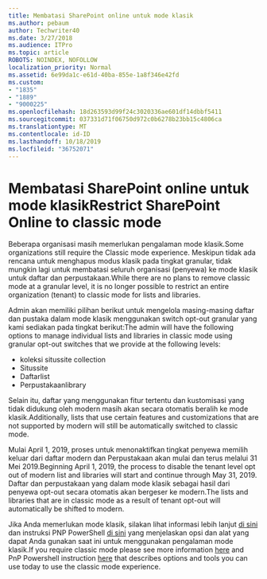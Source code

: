 ```yaml
---
title: Membatasi SharePoint online untuk mode klasik
ms.author: pebaum
author: Techwriter40
ms.date: 3/27/2018
ms.audience: ITPro
ms.topic: article
ROBOTS: NOINDEX, NOFOLLOW
localization_priority: Normal
ms.assetid: 6e99da1c-e61d-40ba-855e-1a8f346e42fd
ms.custom:
- "1835"
- "1889"
- "9000225"
ms.openlocfilehash: 18d263593d99f24c3020336ae601df14dbbf5411
ms.sourcegitcommit: 037331d71f06750d972c0b6278b23bb15c4806ca
ms.translationtype: MT
ms.contentlocale: id-ID
ms.lasthandoff: 10/18/2019
ms.locfileid: "36752071"
---
```

# <a name="restrict-sharepoint-online-to-classic-mode"></a><span data-ttu-id="a4585-102">Membatasi SharePoint online untuk mode klasik</span><span class="sxs-lookup"><span data-stu-id="a4585-102">Restrict SharePoint Online to classic mode</span></span>

<span data-ttu-id="a4585-103">Beberapa organisasi masih memerlukan pengalaman mode klasik.</span><span class="sxs-lookup"><span data-stu-id="a4585-103">Some organizations still require the Classic mode experience.</span></span> <span data-ttu-id="a4585-104">Meskipun tidak ada rencana untuk menghapus modus klasik pada tingkat granular, tidak mungkin lagi untuk membatasi seluruh organisasi (penyewa) ke mode klasik untuk daftar dan perpustakaan.</span><span class="sxs-lookup"><span data-stu-id="a4585-104">While there are no plans to remove classic mode at a granular level, it is no longer possible to restrict an entire organization (tenant) to classic mode for lists and libraries.</span></span>

<span data-ttu-id="a4585-105">Admin akan memiliki pilihan berikut untuk mengelola masing-masing daftar dan pustaka dalam mode klasik menggunakan switch opt-out granular yang kami sediakan pada tingkat berikut:</span><span class="sxs-lookup"><span data-stu-id="a4585-105">The admin will have the following options to manage individual lists and libraries in classic mode using granular opt-out switches that we provide at the following levels:</span></span>

- <span data-ttu-id="a4585-106">koleksi situs</span><span class="sxs-lookup"><span data-stu-id="a4585-106">site collection</span></span>
- <span data-ttu-id="a4585-107">Situs</span><span class="sxs-lookup"><span data-stu-id="a4585-107">site</span></span>
- <span data-ttu-id="a4585-108">Daftar</span><span class="sxs-lookup"><span data-stu-id="a4585-108">list</span></span>
- <span data-ttu-id="a4585-109">Perpustakaan</span><span class="sxs-lookup"><span data-stu-id="a4585-109">library</span></span>

<span data-ttu-id="a4585-110">Selain itu, daftar yang menggunakan fitur tertentu dan kustomisasi yang tidak didukung oleh modern masih akan secara otomatis beralih ke mode klasik.</span><span class="sxs-lookup"><span data-stu-id="a4585-110">Additionally, lists that use certain features and customizations that are not supported by modern will still be automatically switched to classic mode.</span></span>

<span data-ttu-id="a4585-111">Mulai April 1, 2019, proses untuk menonaktifkan tingkat penyewa memilih keluar dari daftar modern dan Perpustakaan akan mulai dan terus melalui 31 Mei 2019.</span><span class="sxs-lookup"><span data-stu-id="a4585-111">Beginning April 1, 2019, the process to disable the tenant level opt out of modern list and libraries will start and continue through May 31, 2019.</span></span>  <span data-ttu-id="a4585-112">Daftar dan perpustakaan yang dalam mode klasik sebagai hasil dari penyewa opt-out secara otomatis akan bergeser ke modern.</span><span class="sxs-lookup"><span data-stu-id="a4585-112">The lists and libraries that are in classic mode as a result of tenant opt-out will automatically be shifted to modern.</span></span>

<span data-ttu-id="a4585-113">Jika Anda memerlukan mode klasik, silakan lihat informasi lebih lanjut [di sini](https://techcommunity.microsoft.com/t5/Microsoft-SharePoint-Blog/Delivering-SharePoint-modern-experiences/ba-p/315023) dan instruksi PNP PowerShell [di sini](https://docs.microsoft.com/sharepoint/dev/transform/modernize-userinterface-lists-and-libraries-optout) yang menjelaskan opsi dan alat yang dapat Anda gunakan saat ini untuk menggunakan pengalaman mode klasik.</span><span class="sxs-lookup"><span data-stu-id="a4585-113">If you require classic mode please see more information [here](https://techcommunity.microsoft.com/t5/Microsoft-SharePoint-Blog/Delivering-SharePoint-modern-experiences/ba-p/315023) and PnP Powershell instruction [here](https://docs.microsoft.com/sharepoint/dev/transform/modernize-userinterface-lists-and-libraries-optout) that describes options and tools you can use today to use the classic mode experience.</span></span>

